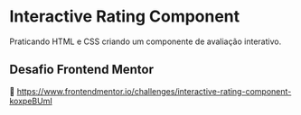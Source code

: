 # Interactive Rating Component

Praticando HTML e CSS criando um componente de avaliação interativo. 

## Desafio Frontend Mentor

📎 https://www.frontendmentor.io/challenges/interactive-rating-component-koxpeBUmI

